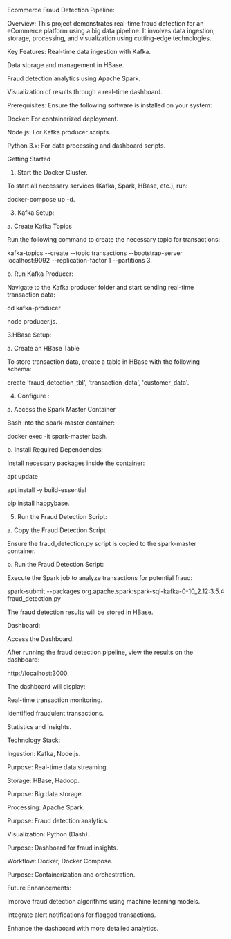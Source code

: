 
Ecommerce Fraud Detection Pipeline:

Overview:
This project demonstrates real-time fraud detection for an eCommerce platform using a big data pipeline. It involves data ingestion, storage, processing, and visualization using cutting-edge technologies.

Key Features:
Real-time data ingestion with Kafka.

Data storage and management in HBase.

Fraud detection analytics using Apache Spark.

Visualization of results through a real-time dashboard.



Prerequisites:
Ensure the following software is installed on your system:

Docker: For containerized deployment.

Node.js: For Kafka producer scripts.

Python 3.x: For data processing and dashboard scripts.


Getting Started

1. Start the Docker Cluster.
   
To start all necessary services (Kafka, Spark, HBase, etc.), run:

docker-compose up -d.



3. Kafka Setup:
   
a. Create Kafka Topics

Run the following command to create the necessary topic for transactions:

kafka-topics --create --topic transactions --bootstrap-server localhost:9092 --replication-factor 1 --partitions 3.

b. Run Kafka Producer:

Navigate to the Kafka producer folder and start sending real-time transaction data:

cd kafka-producer

node producer.js.


3.HBase Setup:

a. Create an HBase Table

To store transaction data, create a table in HBase with the following schema:

create 'fraud_detection_tbl', 'transaction_data', 'customer_data'.

4. Configure :

a. Access the Spark Master Container

Bash into the spark-master container:

docker exec -it spark-master bash.

b. Install Required Dependencies:

Install necessary packages inside the container:

apt update

apt install -y build-essential

pip install happybase.



5. Run the Fraud Detection Script:
   
a. Copy the Fraud Detection Script

Ensure the fraud_detection.py script is copied to the spark-master container.

b. Run the Fraud Detection Script:

Execute the Spark job to analyze transactions for potential fraud:

spark-submit --packages org.apache.spark:spark-sql-kafka-0-10_2.12:3.5.4 fraud_detection.py

The fraud detection results will be stored in HBase.




Dashboard:

Access the Dashboard.

After running the fraud detection pipeline, view the results on the dashboard:

http://localhost:3000.



The dashboard will display:

Real-time transaction monitoring.

Identified fraudulent transactions.

Statistics and insights.

Technology Stack:

Ingestion: Kafka, Node.js.

Purpose: Real-time data streaming.

Storage: HBase, Hadoop.

Purpose: Big data storage.

Processing: Apache Spark.

Purpose: Fraud detection analytics.

Visualization: Python (Dash).

Purpose: Dashboard for fraud insights.

Workflow: Docker, Docker Compose.

Purpose: Containerization and orchestration.

Future Enhancements:

Improve fraud detection algorithms using machine learning models.

Integrate alert notifications for flagged transactions.

Enhance the dashboard with more detailed analytics.



